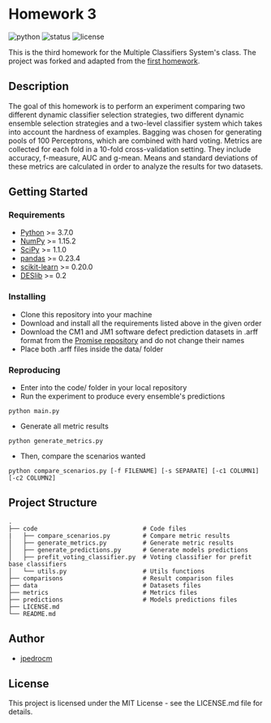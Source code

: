 # Homework 3

![python](https://img.shields.io/badge/python-3.7-blue.svg)
![status](https://img.shields.io/badge/status-in%20progress-yellow.svg)
![license](https://img.shields.io/badge/license-MIT-green.svg)

This is the third homework for the Multiple Classifiers System's class. The project was forked and adapted from the [first homework](https://github.com/jpedrocm/jpcm-lista1-codigo).

## Description

The goal of this homework is to perform an experiment comparing two different dynamic classifier selection strategies, two different dynamic ensemble selection strategies and a two-level classifier system which takes into account the hardness of examples. Bagging was chosen for generating pools of 100 Perceptrons, which are combined with hard voting. Metrics are collected for each fold in a 10-fold cross-validation setting. They include accuracy, f-measure, AUC and g-mean. Means and standard deviations of these metrics are calculated in order to analyze the results for two datasets.

## Getting Started

### Requirements

* [Python](https://www.python.org/) >= 3.7.0
* [NumPy](http://www.numpy.org/) >= 1.15.2
* [SciPy](https://www.scipy.org/) >= 1.1.0
* [pandas](https://pandas.pydata.org/) >= 0.23.4
* [scikit-learn](http://scikit-learn.org/stable/) >= 0.20.0
* [DESlib](https://github.com/Menelau/DESlib) >= 0.2


### Installing

* Clone this repository into your machine
* Download and install all the requirements listed above in the given order
* Download the CM1 and JM1 software defect prediction datasets in .arff format from the [Promise repository](http://promise.site.uottawa.ca/SERepository/datasets-page.html) and do not change their names
* Place both .arff files inside the data/ folder

### Reproducing

* Enter into the code/ folder in your local repository
* Run the experiment to produce every ensemble's predictions
```
python main.py
```
* Generate all metric results
```
python generate_metrics.py
```
* Then, compare the scenarios wanted
```
python compare_scenarios.py [-f FILENAME] [-s SEPARATE] [-c1 COLUMN1] [-c2 COLUMN2]
```

## Project Structure

    .            
    ├── code                             # Code files
    |   ├── compare_scenarios.py         # Compare metric results 
    │   ├── generate_metrics.py          # Generate metric results
    │   ├── generate_predictions.py      # Generate models predictions
    │   ├── prefit_voting_classifier.py  # Voting classifier for prefit base classifiers
    │   └── utils.py                     # Utils functions
    ├── comparisons                      # Result comparison files
    ├── data                             # Datasets files
    ├── metrics                          # Metrics files
    ├── predictions                      # Models predictions files
    ├── LICENSE.md
    └── README.md

## Author

* [jpedrocm](https://github.com/jpedrocm)

## License

This project is licensed under the MIT License - see the LICENSE.md file for details.